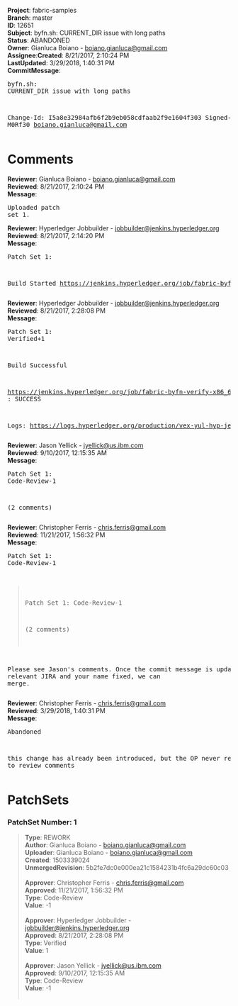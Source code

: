 <strong>Project</strong>: fabric-samples</br><strong>Branch</strong>: master<br><strong>ID</strong>: 12651<br><strong>Subject</strong>: byfn.sh: CURRENT_DIR issue with long paths<br><strong>Status</strong>: ABANDONED<br><strong>Owner</strong>: Gianluca Boiano - boiano.gianluca@gmail.com<br><strong>Assignee</strong>:<strong>Created</strong>: 8/21/2017, 2:10:24 PM<br><strong>LastUpdated</strong>: 3/29/2018, 1:40:31 PM<br><strong>CommitMessage</strong>:<br><pre>byfn.sh: CURRENT_DIR issue with long paths

Change-Id: I5a8e32984afb6f2b9eb058cdfaab2f9e1604f303
Signed-off-by: M0Rf30 <boiano.gianluca@gmail.com>
</pre><h1>Comments</h1><strong>Reviewer</strong>: Gianluca Boiano - boiano.gianluca@gmail.com<br><strong>Reviewed</strong>: 8/21/2017, 2:10:24 PM<br><strong>Message</strong>: <pre>Uploaded patch set 1.</pre><strong>Reviewer</strong>: Hyperledger Jobbuilder - jobbuilder@jenkins.hyperledger.org<br><strong>Reviewed</strong>: 8/21/2017, 2:14:20 PM<br><strong>Message</strong>: <pre>Patch Set 1:

Build Started https://jenkins.hyperledger.org/job/fabric-byfn-verify-x86_64/24/</pre><strong>Reviewer</strong>: Hyperledger Jobbuilder - jobbuilder@jenkins.hyperledger.org<br><strong>Reviewed</strong>: 8/21/2017, 2:28:08 PM<br><strong>Message</strong>: <pre>Patch Set 1: Verified+1

Build Successful 

https://jenkins.hyperledger.org/job/fabric-byfn-verify-x86_64/24/ : SUCCESS

Logs: https://logs.hyperledger.org/production/vex-yul-hyp-jenkins-1/fabric-byfn-verify-x86_64/24</pre><strong>Reviewer</strong>: Jason Yellick - jyellick@us.ibm.com<br><strong>Reviewed</strong>: 9/10/2017, 12:15:35 AM<br><strong>Message</strong>: <pre>Patch Set 1: Code-Review-1

(2 comments)</pre><strong>Reviewer</strong>: Christopher Ferris - chris.ferris@gmail.com<br><strong>Reviewed</strong>: 11/21/2017, 1:56:32 PM<br><strong>Message</strong>: <pre>Patch Set 1: Code-Review-1

> Patch Set 1: Code-Review-1
> 
> (2 comments)

Please see Jason's comments. Once the commit message is updated with relevant JIRA and your name fixed, we can merge.</pre><strong>Reviewer</strong>: Christopher Ferris - chris.ferris@gmail.com<br><strong>Reviewed</strong>: 3/29/2018, 1:40:31 PM<br><strong>Message</strong>: <pre>Abandoned

this change has already been introduced, but the OP never responded to review comments</pre><h1>PatchSets</h1><h3>PatchSet Number: 1</h3><blockquote><strong>Type</strong>: REWORK<br><strong>Author</strong>: Gianluca Boiano - boiano.gianluca@gmail.com<br><strong>Uploader</strong>: Gianluca Boiano - boiano.gianluca@gmail.com<br><strong>Created</strong>: 1503339024<br><strong>UnmergedRevision</strong>: 5b2fe7dc0e000ea21c1584231b4fc6a29dc60c03<br><br><strong>Approver</strong>: Christopher Ferris - chris.ferris@gmail.com<br><strong>Approved</strong>: 11/21/2017, 1:56:32 PM<br><strong>Type</strong>: Code-Review<br><strong>Value</strong>: -1<br><br><strong>Approver</strong>: Hyperledger Jobbuilder - jobbuilder@jenkins.hyperledger.org<br><strong>Approved</strong>: 8/21/2017, 2:28:08 PM<br><strong>Type</strong>: Verified<br><strong>Value</strong>: 1<br><br><strong>Approver</strong>: Jason Yellick - jyellick@us.ibm.com<br><strong>Approved</strong>: 9/10/2017, 12:15:35 AM<br><strong>Type</strong>: Code-Review<br><strong>Value</strong>: -1<br><br></blockquote>